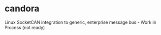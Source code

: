 # candora
Linux SocketCAN integration to generic, enterprise message bus - Work in Process (not ready)
